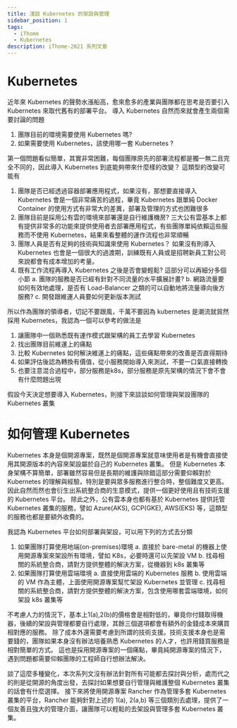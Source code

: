 ```yaml
---
title: 淺談 Kubernetes 的架設與管理
sidebar_position: 1
tags:
  - iThome
  - Kubernetes
description: iThome-2021 系列文章
---
```


# Kubernetes
近年來 Kubernetes 的聲勢水漲船高，愈來愈多的產業與團隊都在思考是否要引入 Kubernetes 來取代舊有的部署平台。
導入 Kubernetes 自然而來就會產生兩個需要討論的問題
1. 團隊目前的環境需要使用 Kubernetes 嗎?
2. 如果需要使用 Kubernetes，該使用哪一套 Kubernetes ?

第一個問題看似簡單，其實非常困難，每個團隊原先的部署流程都是獨一無二且完全不同的，因此導入 Kubernetes 到底能夠帶來什麼樣的改變？
這類型的改變可能有
1. 團隊是否已經透過容器部署應用程式，如果沒有，那想要直接導入 Kubernetes 會是一個非常痛苦的過程，畢竟 Kubernetes 跟單純 Docker Container 的使用方式有非常大的差異，部署及管理的方式也困難很多
2. 團隊目前是採用公有雲的環境來部署還是自行維護機房? 三大公有雲基本上都有提供非常多的功能來提供使用者去部署應用程式，有些團隊單純依賴這些服務而不使用 Kubernetes，結果來看整體的運作流程也非常順暢
3. 團隊人員是否有足夠的技術與知識來使用 Kubernetes？ 如果沒有則導入 Kubernetes 也會是一個很大的過渡期，訓練既有人員或是招聘新員工對公司來說都會有成本增加的考量。
4. 既有工作流程再導入 Kubernetes 之後是否會變輕鬆? 這部分可以再細分多個小節
   a. 團隊的服務是否已經有針對不同流量的水平擴展計畫?
   b. 網路流量要如何有效地處理，是否有 Load-Balancer 之類的可以自動地將流量導向後方服務?
   c. 開發跟維運人員要如何更新版本測試

所以作為團隊的領導者，切記不要跟風，千萬不要因為 kubernetes 是潮流就貿然採用 Kubernetes，我認為一個可以參考的做法是
1. 讓團隊中一個熟悉既有運作模式跟架構的員工去學習 Kubernetes
2. 找出團隊目前維運上的痛點
3. 比較 Kubernetes 如何解決維運上的痛點，這些痛點帶來的改善是否直得期待
4. 如果評估後認為轉換有價值，從小服務開始導入來測試，不要一口氣直接轉換
5. 也要注意混合過程中，部分服務是k8s，部分服務是原先架構的情況下會不會有什麼問題出現

假設今天決定想要導入 Kubernetes，則接下來談談如何管理與架設團隊的 Kubernetes 叢集

# 如何管理 Kubernetes

Kubernetes 本身是個開源專案，既然是個開源專案就意味使用者是有機會直接使用其開源版本的內容來架設屬於自己的 Kubernetes 叢集。
但是 Kubernetes 本身架構不算簡單，部署雖然容易但是長期的維護與除錯這部分需要仰賴對於 Kubernetes 的理解與經驗，特別是要與眾多服務進行整合時，整個難度又更高。
因此自然而然也會衍生出系統整合商的生意模式，提供一個更好使用且有技術支援的 Kubernetes 平台。
除此之外，公有雲本身也都有基於 Kubernetes 提供託管 Kubernetes 叢集的服務，譬如 Azure(AKS), GCP(GKE), AWS(EKS) 等，這類型的服務也都是要額外收費的。

我認為 Kubernetes 平台如何部署與架設，可以用下列的方式去分類
1. 如果團隊打算使用地端(on-premises)環境
   a. 直接於 bare-metal 的機器上使用開源專案來架設所有環境，譬如 K8s，必要時還可以先架設 VM
   b. 找尋相關的系統整合商，請對方提供整體的解決方案，從機器到 k8s 叢集等
2. 如果團隊打算使用雲端環境
   a. 直接使用雲端的 Kubernetes 服務
   b. 使用雲端的 VM 作為主體，上面使用開源專案幫忙架設 Kubernetes 並管理
   c. 找尋相關的系統整合商，請對方提供整體的解決方案，包含使用哪套雲端環境，如何架設 k8s 叢集等

不考慮人力的情況下，基本上1(a),2(b)的價格會是相對低的，畢竟你付錢取得機器，後續的架設與管理都要自行處理，其餘三個選項都會有額外的金錢成本來購買相對應的服務。
除了成本外還需要考慮到所謂的技術支援。技術支援本身也是需要錢的，團隊如果本身沒有辦法培養熟悉 Kubernetes 的人才，也許用錢買服務是相對簡單的方式。
這也是採用開源專案的一個痛點，畢竟純開源專案的情況下，遇到問題都需要仰賴團隊的工程師自行想辦法解決。

談了這麼多種變化，本次系列文沒有辦法針對所有可能都去探討與分析，處而代之的則是從開源的角度出發，去探討如果想要自行管理與維護整個 Kubernetes 叢集的話會有什麼選擇。
接下來將使用開源專案 Rancher 作為管理多套 Kubernetes 叢集的平台，Rancher 能夠針對上述的 1(a), 2(a,b) 等三個類別去處理，提供了一個友善且強大的管理介面，讓團隊可以輕鬆的去架設與管理多套 Kubernetes 叢集。
